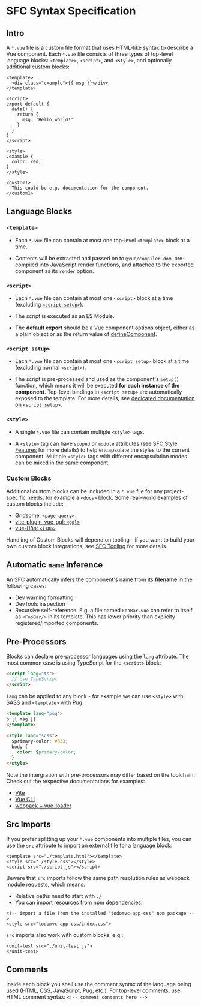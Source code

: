# SFC Syntax Specification

## Intro

A `*.vue` file is a custom file format that uses HTML-like syntax to describe a Vue component. Each `*.vue` file consists of three types of top-level language blocks: `<template>`, `<script>`, and `<style>`, and optionally additional custom blocks:

```vue
<template>
  <div class="example">{{ msg }}</div>
</template>

<script>
export default {
  data() {
    return {
      msg: 'Hello world!'
    }
  }
}
</script>

<style>
.example {
  color: red;
}
</style>

<custom1>
  This could be e.g. documentation for the component.
</custom1>
```

## Language Blocks

### `<template>`

- Each `*.vue` file can contain at most one top-level `<template>` block at a time.

- Contents will be extracted and passed on to `@vue/compiler-dom`, pre-compiled into JavaScript render functions, and attached to the exported component as its `render` option.

### `<script>`

- Each `*.vue` file can contain at most one `<script>` block at a time (excluding [`<script setup>`](/api/sfc-script-setup.html)).

- The script is executed as an ES Module.

- The **default export** should be a Vue component options object, either as a plain object or as the return value of [defineComponent](/api/global-api.html#definecomponent).

### `<script setup>`

- Each `*.vue` file can contain at most one `<script setup>` block at a time (excluding normal `<script>`).

- The script is pre-processed and used as the component's `setup()` function, which means it will be executed **for each instance of the component**. Top-level bindings in `<script setup>` are automatically exposed to the template. For more details, see [dedicated documentation on `<script setup>`](/api/sfc-script-setup).

### `<style>`

- A single `*.vue` file can contain multiple `<style>` tags.

- A `<style>` tag can have `scoped` or `module` attributes (see [SFC Style Features](/api/sfc-style) for more details) to help encapsulate the styles to the current component. Multiple `<style>` tags with different encapsulation modes can be mixed in the same component.

### Custom Blocks

Additional custom blocks can be included in a `*.vue` file for any project-specific needs, for example a `<docs>` block. Some real-world examples of custom blocks include:

- [Gridsome: `<page-query>`](https://gridsome.org/docs/querying-data/)
- [vite-plugin-vue-gql: `<gql>`](https://github.com/wheatjs/vite-plugin-vue-gql)
- [vue-i18n: `<i18n>`](https://github.com/intlify/bundle-tools/tree/main/packages/vite-plugin-vue-i18n#i18n-custom-block)

Handling of Custom Blocks will depend on tooling - if you want to build your own custom block integrations, see [SFC Tooling](/api/sfc-tooling.html#custom-blocks-integration) for more details.

## Automatic `name` Inference

An SFC automatically infers the component's name from its **filename** in the following cases:

- Dev warning formatting
- DevTools inspection
- Recursive self-reference. E.g. a file named `FooBar.vue` can refer to itself as `<FooBar/>` in its template. This has lower priority than explicity registered/imported components.

## Pre-Processors

Blocks can declare pre-processor languages using the `lang` attribute. The most common case is using TypeScript for the `<script>` block:

```html
<script lang="ts">
  // use TypeScript
</script>
```

`lang` can be applied to any block - for example we can use `<style>` with [SASS](https://sass-lang.com/) and `<template>` with [Pug](https://pugjs.org/api/getting-started.html):

```html
<template lang="pug">
p {{ msg }}
</template>

<style lang="scss">
  $primary-color: #333;
  body {
    color: $primary-color;
  }
</style>
```

Note the intergration with pre-processors may differ based on the toolchain. Check out the respective documentations for examples:

- [Vite](https://vitejs.dev/guide/features.html#css-pre-processors)
- [Vue CLI](https://cli.vuejs.org/guide/css.html#pre-processors)
- [webpack + vue-loader](https://vue-loader.vuejs.org/guide/pre-processors.html#using-pre-processors)

## Src Imports

If you prefer splitting up your `*.vue` components into multiple files, you can use the `src` attribute to import an external file for a language block:

```vue
<template src="./template.html"></template>
<style src="./style.css"></style>
<script src="./script.js"></script>
```

Beware that `src` imports follow the same path resolution rules as webpack module requests, which means:

- Relative paths need to start with `./`
- You can import resources from npm dependencies:

```vue
<!-- import a file from the installed "todomvc-app-css" npm package -->
<style src="todomvc-app-css/index.css">
```

`src` imports also work with custom blocks, e.g.:

```vue
<unit-test src="./unit-test.js">
</unit-test>
```

## Comments

Inside each block you shall use the comment syntax of the language being used (HTML, CSS, JavaScript, Pug, etc.). For top-level comments, use HTML comment syntax: `<!-- comment contents here -->`
